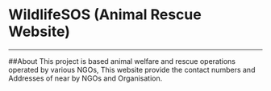 # WildlifeSOS (Animal Rescue Website)

<hr>
##About
This project is based animal welfare and rescue operations operated by various NGOs, This website provide the contact numbers and Addresses of near by NGOs and Organisation. 
